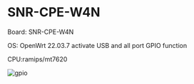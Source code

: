 # SNR-CPE-W4N

Board: SNR-CPE-W4N 

OS: OpenWrt 22.03.7 activate USB and all port GPIO function

CPU:ramips/mt7620

![gpio](GPIO.jpg)

